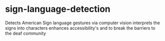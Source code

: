 # sign-language-detection
Detects American Sign language gestures via computer vision interprets the signs into characters enhances accessibility's and to break the barriers to the deaf community 

